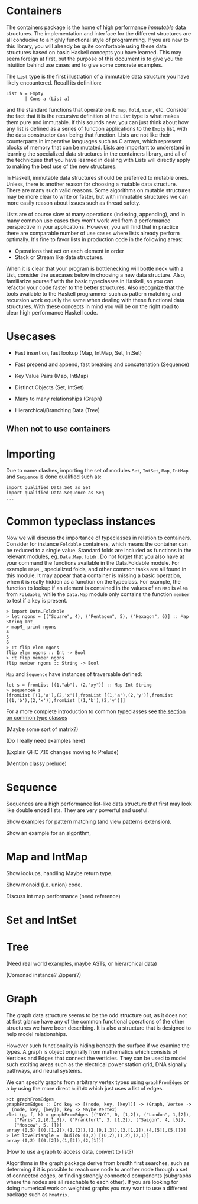 # Containers

The containers package is the home of high performance *immutable* data
structures. The implementation and interface for the different structures are
all conducive to a highly functional style of programming. If you are new to
this library, you will already be quite comfortable using these data structures
based on basic Haskell concepts you have learned. This may seem foreign at
first, but the purpose of this document is to give you the intuition behind use
cases and to give some concrete examples.

The `List` type is the first illustration of a immutable data structure you have
likely encountered. Recall its definition:

```
List a = Empty
       | Cons a (List a)

```

and the standard functions that operate on it: `map`, `fold`, `scan`, etc.
Consider the fact that it is the recursive definition of the `List` type is what
makes them pure and immutable. If this sounds new, you can just think about how
any list is defined as a series of function applications to the `Empty` list,
with the data constructor `Cons` being that function. Lists are not like their
counterparts in imperative languages such as C arrays, which represent blocks of
memory that can be mutated. Lists are important to understand in learning the
specialized data structures in the containers library, and all of the techniques
that you have learned in dealing with Lists will directly apply to making the
best use of the new structures. 

In Haskell, immutable data structures should be preferred to mutable ones.
Unless, there is another reason for choosing a mutable data structure. There are
many such valid reasons.  Some algorithms on mutable structures may be more
clear to write or faster, but with immutable structures we can more easily
reason about issues such as thread safety. 

Lists are of course slow at many operations (indexing, appending), and in many
common use cases they won't work well from a performance perspective in your
applications. However, you will find that in practice there are comparable
number of use cases where lists already perform optimally. It's fine to favor
lists in production code in the following areas:

* Operations that act on each element in order
* Stack or Stream like data structures.

When it is clear that your program is bottlenecking will bottle neck with a List, 
consider the usecases below in choosing a new data structure. Also, familiarize
yourself with the basic typeclasses in Haskell, so you can refactor your code
faster to the better structures. Also recognize that the tools available
to the Haskell programmer such as pattern matching and recursion work equally
the same when dealing with these functional data structures. With these concepts
in mind you will be on the right road to clear high performance Haskell code. 

# Usecases

* Fast insertion, fast lookup
  (Map, IntMap, Set, IntSet)

* Fast prepend and append, fast breaking and concatenation
  (Sequence)

* Key Value Pairs
  (Map, IntMap)

* Distinct Objects
  (Set, IntSet)

* Many to many relationships
  (Graph)
 
* Hierarchical/Branching Data
  (Tree)

## When not to use containers 


# Importing

Due to name clashes, importing the set of modules `Set`, `IntSet`, `Map`,
`IntMap` and `Sequence` is done qualified such as:

```
import qualified Data.Set as Set
import qualified Data.Sequence as Seq
...
```

# Common typeclass instances

Now we will discuss the importance of typeclasses in relation to containers.
Consider for instance `Foldable` containers, which means the container can be
reduced to a single value. Standard folds are included as functions in the
relevant modules, eg. `Data.Map.foldr`. Do not forget that you also have at your
command the functions available in the Data.Foldable module. For example
`mapM_`, specialized folds, and other common tasks are all found in this module.
It may appear that a container is missing a basic operation, when it is really
hidden as a function on the typeclass.  For example, the function to lookup if
an element is contained in the values of an `Map` is `elem` from `Foldable`,
while the `Data.Map` module only contains the function `member` to test if a key
is present.

```
> import Data.Foldable
> let ngons = [("Square", 4), ("Pentagon", 5), ("Hexagon", 6)] :: Map String Int
> mapM_ print ngons
4
5
6
> :t flip elem ngons 
flip elem ngons :: Int -> Bool
> :t flip member ngons
flip member ngons :: String -> Bool

```

`Map` and `Sequence` have instances of traversable
defined:

```
let s = fromList [(1,"ab"), (2,"xy")] :: Map Int String
> sequenceA s
[fromList [(1,'a'),(2,'x')],fromList [(1,'a'),(2,'y')],fromList [(1,'b'),(2,'x')],fromList [(1,'b'),(2,'y')]]
```

For a more complete introduction to common typeclasses see [the section on
common type classes](../content/common-typeclasses.md)

(Maybe some sort of matrix?) 

(Do I really need examples here)

(Explain GHC 7.10 changes moving to Prelude)

(Mention classy prelude)

# Sequence

Sequences are a high performance list-like data structure that first
may look like double ended lists. They are very powerful and useful.

Show examples for pattern matching (and view patterns extension).

Show an example for an algorithm,

# Map and IntMap

Show lookups, handling Maybe return type.

Show monoid (i.e. union) code.

Discuss int map performance (need reference)

# Set and IntSet

# Tree

(Need real world examples, maybe ASTs, or hierarchical data)

(Comonad instance? Zippers?)

# Graph

The graph data structure seems to be the odd structure out, as it does not at
first glance have any of the common functional operations of the other
structures we have been describing. It is also a structure that is designed to
help model relationships.

However such functionality is hiding beneath
the surface if we examine the types. A graph is object originally from
mathematics which consists of Vertices and Edges that connect the verticies.
They can be used to model such exciting areas such as the electrical power
station grid, DNA signally pathways, and neural systems.


We can specify graphs from arbitrary vertex types using `graphFromEdges` or a by
using the more direct `buildG` which just uses a list of edges.
``` 
>:t graphFromEdges
graphFromEdges :: Ord key => [(node, key, [key])] -> (Graph, Vertex ->
  (node, key, [key]), key -> Maybe Vertex) 
>let (g, f, k) = graphFromEdges [("NYC", 0, [1,2]), ("London", 1,[2]),
   ("Paris",2,[0,1,3]), ("Frankfurt", 3, [1,2]), ("Saigon", 4, [5]), 
   ("Moscow", 5, [])]
array (0,5) [(0,[1,2]),(1,[2]),(2,[0,1,3]),(3,[1,2]),(4,[5]),(5,[])]
> let loveTriangle =  buildG (0,2) [(0,2),(1,2),(2,1)]
array (0,2) [(0,[2]),(1,[2]),(2,[1])]
```

(How to use a graph to access data, convert to list?)

Algorithms in the graph package derive from bredth first searches, such as
determing if it is possible to reach one node to another node through a set of
connected edges, or finding strongly connected components (subgraphs where the
nodes are all reachable to each other). If you are looking for doing numerical
work on weighted graphs you may want to use a different package such as
`hmatrix`. 

